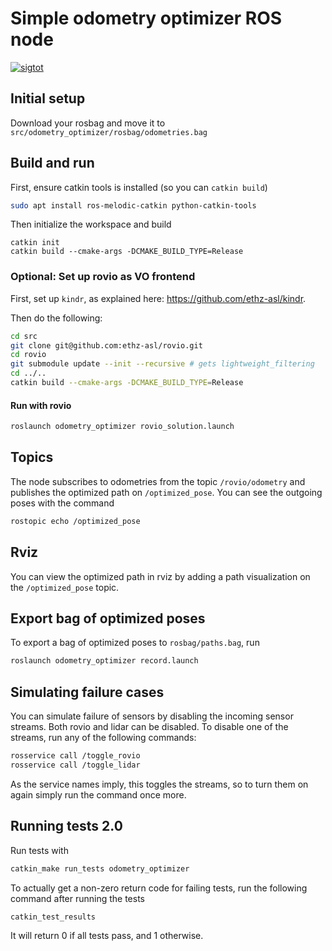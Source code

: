 # Simple odometry optimizer ROS node
[![sigtot](https://circleci.com/gh/sigtot/ros-simple-odometry-fusion.svg?style=shield)](https://circleci.com/gh/sigtot/ros-simple-odometry-fusion)

## Initial setup
Download your rosbag and move it to `src/odometry_optimizer/rosbag/odometries.bag`

## Build and run
First, ensure catkin tools is installed (so you can `catkin build`)
```bash
sudo apt install ros-melodic-catkin python-catkin-tools
```
Then initialize the workspace and build
```
catkin init
catkin build --cmake-args -DCMAKE_BUILD_TYPE=Release
```

### Optional: Set up rovio as VO frontend
First, set up `kindr`, as explained here: https://github.com/ethz-asl/kindr.

Then do the following:
```bash
cd src
git clone git@github.com:ethz-asl/rovio.git
cd rovio
git submodule update --init --recursive # gets lightweight_filtering
cd ../..
catkin build --cmake-args -DCMAKE_BUILD_TYPE=Release
```

#### Run with rovio
```bash
roslaunch odometry_optimizer rovio_solution.launch
```


## Topics
The node subscribes to odometries from the topic `/rovio/odometry` and publishes the optimized path on `/optimized_pose`. You can see the outgoing poses with the command
```bash
rostopic echo /optimized_pose
```

## Rviz
You can view the optimized path in rviz by adding a path visualization on the `/optimized_pose` topic.

## Export bag of optimized poses
To export a bag of optimized poses to `rosbag/paths.bag`, run
```bash
roslaunch odometry_optimizer record.launch
```

## Simulating failure cases
You can simulate failure of sensors by disabling the incoming sensor streams.
Both rovio and lidar can be disabled.
To disable one of the streams, run any of the following commands:
```bash
rosservice call /toggle_rovio
rosservice call /toggle_lidar
```
As the service names imply, this toggles the streams, so to turn them on again simply run the command once more.

## Running tests 2.0
Run tests with
```bash
catkin_make run_tests odometry_optimizer
```

To actually get a non-zero return code for failing tests, run the following command after running the tests
```bash
catkin_test_results
```
It will return 0 if all tests pass, and 1 otherwise.
